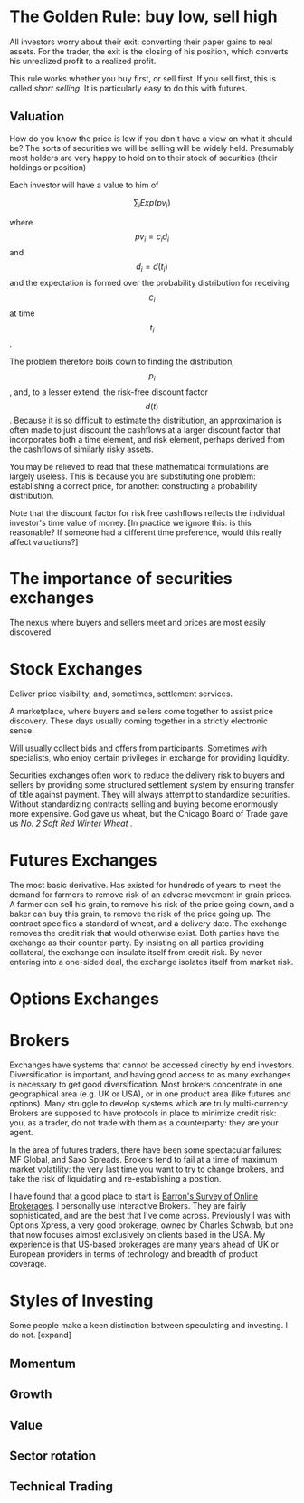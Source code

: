 # The Golden Rule: buy low, sell high 

All investors worry about their exit: converting their paper gains to real assets. For the trader, the exit is the closing of his position, which converts his unrealized profit to a realized profit.

This rule works whether you buy first, or sell first.  If you sell first, this is called _short selling_. It is particularly easy to do this with futures.


 <!---
 this is a note.
 --->
 
 
## Valuation

How do you know the price is low if you don't have a view on what it should be? The sorts of  securities we will be selling will be widely held. Presumably most holders are very happy to hold on to their stock of securities (their holdings or position)
 
Each investor will have a value to him of 

$$\sum_{i} Exp(pv_i ) $$

where $$pv_i = c_i d_i$$ and $$d_i = d(t_i)$$ and the expectation is formed over the probability distribution for receiving $$c_i$$ at time $$t_i$$. 

The problem therefore boils down to finding the distribution, $$p_i$$, and, to a lesser extend, the risk-free discount factor $$d(t)$$. Because it is so difficult to estimate the distribution, an approximation is often made to just discount the cashflows at a larger discount factor that incorporates both a time element, and risk element, perhaps derived from the cashflows of similarly risky assets.

You may be relieved to read that these mathematical formulations are largely useless. This is because you are substituting one problem: establishing a correct price, for another: constructing a probability distribution.

Note that the discount factor for risk free cashflows reflects the individual investor's time value of money. [In practice we ignore this: is this reasonable? If someone had a different time preference, would this really affect valuations?]

# The importance of securities exchanges

The nexus where buyers and sellers meet and prices are most easily discovered.

# Stock Exchanges

Deliver price visibility, and, sometimes, settlement services. 

A marketplace, where buyers and sellers come together to assist price discovery. These days usually coming together in a strictly electronic sense. 

Will usually collect bids and offers from participants. Sometimes with specialists, who enjoy certain privileges in exchange for providing liquidity. 

Securities exchanges often work to reduce the delivery risk to buyers and sellers by providing some structured settlement system by ensuring transfer of title against payment. They will always attempt to standardize securities. Without standardizing contracts selling and buying become enormously more expensive. God gave us wheat, but the Chicago Board of Trade gave us _No. 2 Soft Red Winter Wheat_ .




# Futures Exchanges

The most basic derivative. Has existed for hundreds of years to meet the demand for farmers to remove risk of an adverse movement in grain prices. A farmer can sell his grain, to remove his risk of the price going down, and a baker can buy this grain, to remove the risk of the price going up. The contract specifies a standard of wheat, and a delivery date. The exchange removes the credit risk that would otherwise exist. Both parties have the exchange as their counter-party. By insisting on all parties providing collateral, the exchange can insulate itself from credit risk. By never entering into a one-sided deal, the exchange isolates itself from market risk.


# Options Exchanges

# Brokers

Exchanges have systems that cannot be accessed directly by end investors. Diversification is important, and having good access to as many exchanges is necessary to get good diversification. Most brokers concentrate in one geographical area (e.g. UK or USA), or in one product area (like futures and options). Many struggle to develop systems which are truly multi-currency. Brokers are supposed to have protocols in place to minimize credit risk: you, as a trader, do not trade with them as a counterparty: they are your agent.

In the area of futures traders, there have been some spectacular failures: MF Global, and Saxo Spreads. Brokers tend to fail at a time of maximum market volatility: the very last time you want to try to change brokers, and take the risk of liquidating and re-establishing a position.

I have found that a good place to start is [Barron's Survey of Online Brokerages](http://online.barrons.com/articles/SB51367578116875004693704580500193983582362). I personally use Interactive Brokers. They are fairly sophisticated, and are the best that I've come across. Previously I was with Options Xpress, a very good brokerage, owned by Charles Schwab, but one that now focuses almost exclusively on clients based in the USA. My experience is that US-based brokerages are many years ahead of UK or European providers in terms of technology and breadth of product coverage.




# Styles of Investing

Some people make a keen distinction between speculating and investing. I do not. [expand]

## Momentum 

## Growth

## Value 

## Sector rotation

## Technical Trading





